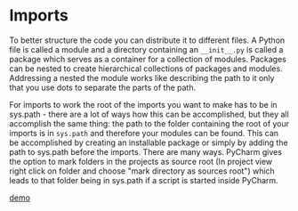 # Imports

To better structure the code you can distribute it to different files. A Python file is called a module and a directory containing an `__init__.py` is called a package which serves as a container for a collection of modules. Packages can be nested to create hierarchical collections of packages and modules. Addressing a nested the module works like describing the path to it only that you use dots to separate the parts of the path.

For imports to work the root of the imports you want to make has to be in sys.path - there are a lot of ways how this can be accomplished, but they all accomplish the same thing: the path to the folder containing the root of your imports is in `sys.path` and therefore your modules can be found. This can be accomplished by creating an installable package or simply by adding the path to sys.path before the imports. There are many ways. PyCharm gives the option to mark folders in the projects as source root (In project view right click on folder and choose "mark directory as sources root") which leads to that folder being in sys.path if a script is started inside PyCharm.

[demo](src/imports.py)
